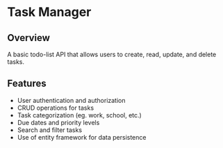 # Task Manager

## Overview

A basic todo-list API that allows users to create, read, update, and delete tasks.

## Features

* User authentication and authorization
* CRUD operations for tasks
* Task categorization (eg. work, school, etc.)
* Due dates and priority levels
* Search and filter tasks
* Use of entity framework for data persistence

